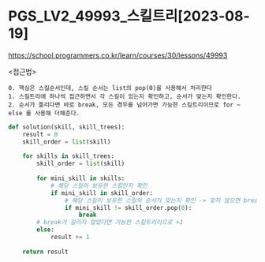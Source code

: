 # PGS_LV2_49993_스킬트리[2023-08-19]
https://school.programmers.co.kr/learn/courses/30/lessons/49993

<접근법>
``` 
0. 핵심은 스킬순서인데, 스킬 순서는 list의 pop(0)을 사용해서 처리한다
1. 스킬트리에 하나씩 접근하면서 각 스킬이 있는지 확인하고, 순서가 맞는지 확인한다.
2. 순서가 틀리다면 바로 break, 모든 경우를 넘어가면 가능한 스킬트리이므로 for ~ else 를 사용해 더해준다.
```



```python
def solution(skill, skill_trees):
    result = 0
    skill_order = list(skill)
    
    for skills in skill_trees:
        skill_order = list(skill)
        
        for mini_skill in skills:
            # 해당 스킬이 보유한 스킬인지 확인
            if mini_skill in skill_order:
                # 해당 스킬이 보유한 스킬의 순서가 맞는지 확인 -> 맞지 않으면 break
                if mini_skill != skill_order.pop(0):
                    break
        # break가 걸리지 않았다면 가능한 스킬트리이므로 +1
        else:
            result += 1
    
    return result
```